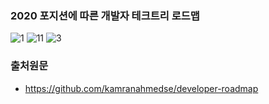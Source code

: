 


### 2020 포지션에 따른 개발자 테크트리 로드맵
![1](https://user-images.githubusercontent.com/12209348/81139078-6c6ee380-8f9f-11ea-8689-7e077c88d37e.png)
![11](https://user-images.githubusercontent.com/12209348/81139080-6ed13d80-8f9f-11ea-9a50-b37ecd51a4d6.png)
![3](https://user-images.githubusercontent.com/12209348/81139083-71339780-8f9f-11ea-844c-8e47b91000ce.png)


 ### 출처원문
 - https://github.com/kamranahmedse/developer-roadmap
